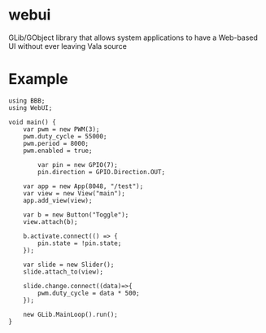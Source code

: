 # webui
GLib/GObject library that allows system applications to have a Web-based UI without ever leaving Vala source

Example
===
```vala
using BBB;
using WebUI;

void main() {	
	var pwm = new PWM(3);
	pwm.duty_cycle = 55000;
	pwm.period = 8000;
	pwm.enabled = true; 
	
        var pin = new GPIO(7);
        pin.direction = GPIO.Direction.OUT;
	
	var app = new App(8048, "/test");
	var view = new View("main");
	app.add_view(view);
	
	var b = new Button("Toggle");
	view.attach(b);	
	
	b.activate.connect(() => {
		pin.state = !pin.state;
	});	
		
	var slide = new Slider();
	slide.attach_to(view);
	
	slide.change.connect((data)=>{
		pwm.duty_cycle = data * 500;
	});
	
	new GLib.MainLoop().run();
}
```

